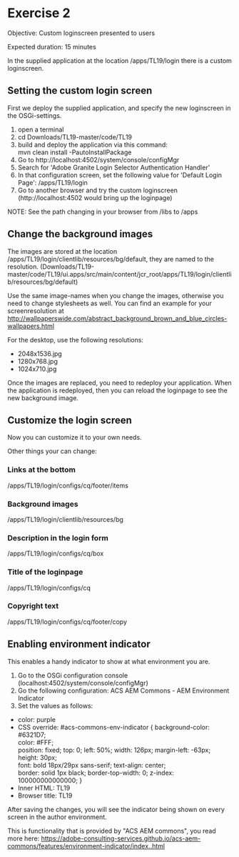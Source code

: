 # Exercise 2

Objective: Custom loginscreen presented to users

Expected duration: 15 minutes

In the supplied application at the location /apps/TL19/login there is a custom loginscreen.

## Setting the custom login screen

First we deploy the supplied application, and specify the new loginscreen in the OSGi-settings.

1. open a terminal
2. cd Downloads/TL19-master/code/TL19
3. build and deploy the application via this command:  
mvn clean install -PautoInstallPackage
4. Go to http://localhost:4502/system/console/configMgr
5. Search for 'Adobe Granite Login Selector Authentication Handler'
6. In that configuration screen, set the following value for 'Default Login Page':
/apps/TL19/login
7. Go to another browser and try the custom loginscreen (http://localhost:4502 would bring up the loginpage)

NOTE: See the path changing in your browser from /libs to /apps

## Change the background images

The images are stored at the location /apps/TL19/login/clientlib/resources/bg/default, they are named to the resolution.
(Downloads/TL19-master/code/TL19/ui.apps/src/main/content/jcr_root/apps/TL19/login/clientlib/resources/bg/default)

Use the same image-names when you change the images, otherwise you need to change stylesheets as well.
You can find an example for your screenresolution at http://wallpaperswide.com/abstract_background_brown_and_blue_circles-wallpapers.html

For the desktop, use the following resolutions:
- 2048x1536.jpg
- 1280x768.jpg
- 1024x710.jpg

Once the images are replaced, you need to redeploy your application.
When the application is redeployed, then you can reload the loginpage to see the new background image.

## Customize the login screen

Now you can customize it to your own needs.  

Other things your can change:

### Links at the bottom  
/apps/TL19/login/configs/cq/footer/items

### Background images  
/apps/TL19/login/clientlib/resources/bg

### Description in the login form  
/apps/TL19/login/configs/cq/box

### Title of the loginpage  
/apps/TL19/login/configs/cq

### Copyright text  
/apps/TL19/login/configs/cq/footer/copy

## Enabling environment indicator

This enables a handy indicator to show at what environment you are.

1. Go to the OSGi configuration console (localhost:4502/system/console/configMgr)
2. Go the following configuration: ACS AEM Commons - AEM Environment Indicator
3. Set the values as follows:
- color: purple
- CSS override: #acs-commons-env-indicator { 	background-color: #6321D7;  	
color: #FFF;  
position: fixed;
top: 0;
left: 50%;
width: 126px;
margin-left: -63px;
height: 30px;  	
font: bold 18px/29px sans-serif;
text-align: center; 	 	
border: solid 1px black;
border-top-width: 0;
z-index: 100000000000000;
}
- Inner HTML: TL19
- Browser title: TL19

After saving the changes, you will see the indicator being shown on every screen in the author environment.

This is functionality that is provided by "ACS AEM commons", you read more here: https://adobe-consulting-services.github.io/acs-aem-commons/features/environment-indicator/index..html
